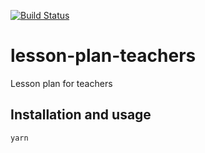 [![Build Status](https://travis-ci.com/Milesq/lesson-plan-teachers.svg?branch=master)](https://travis-ci.com/Milesq/lesson-plan-teachers)

# lesson-plan-teachers

Lesson plan for teachers

## Installation and usage

```sh
yarn
```
